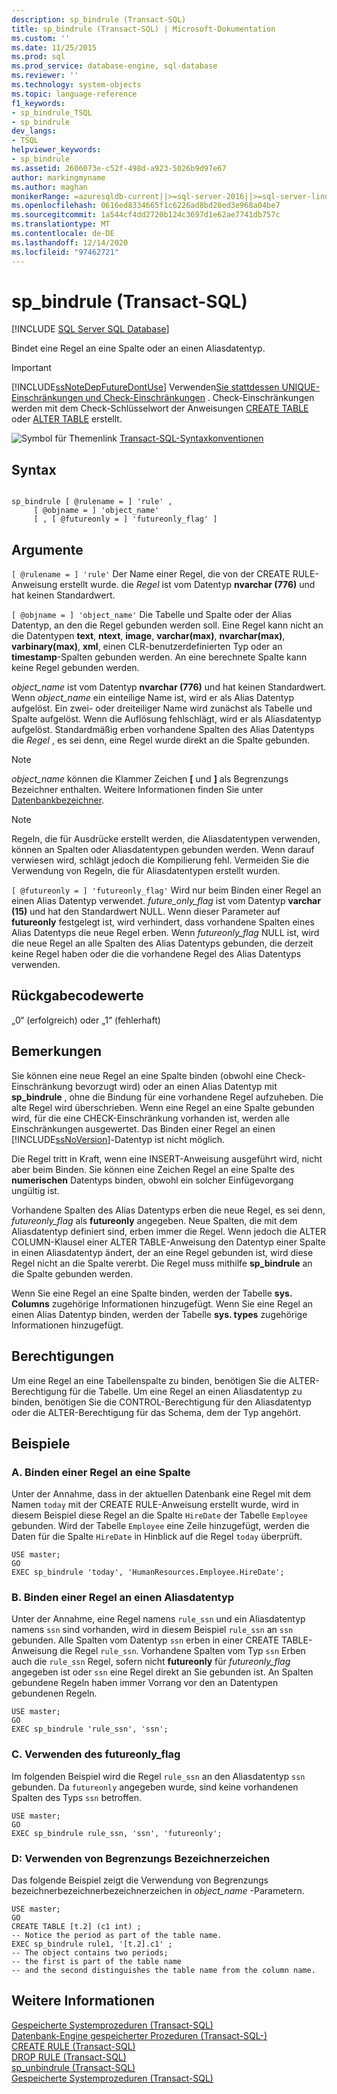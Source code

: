 ```yaml
---
description: sp_bindrule (Transact-SQL)
title: sp_bindrule (Transact-SQL) | Microsoft-Dokumentation
ms.custom: ''
ms.date: 11/25/2015
ms.prod: sql
ms.prod_service: database-engine, sql-database
ms.reviewer: ''
ms.technology: system-objects
ms.topic: language-reference
f1_keywords:
- sp_bindrule_TSQL
- sp_bindrule
dev_langs:
- TSQL
helpviewer_keywords:
- sp_bindrule
ms.assetid: 2606073e-c52f-498d-a923-5026b9d97e67
author: markingmyname
ms.author: maghan
monikerRange: =azuresqldb-current||>=sql-server-2016||>=sql-server-linux-2017||=azuresqldb-mi-current
ms.openlocfilehash: 0616ed8334665f1c6226ad8bd28ed3e968a04be7
ms.sourcegitcommit: 1a544cf4dd2720b124c3697d1e62ae7741db757c
ms.translationtype: MT
ms.contentlocale: de-DE
ms.lasthandoff: 12/14/2020
ms.locfileid: "97462721"
---
```

# <a name="sp_bindrule-transact-sql"></a>sp_bindrule (Transact-SQL)
[!INCLUDE [SQL Server SQL Database](../../includes/applies-to-version/sql-asdb.md)]

  Bindet eine Regel an eine Spalte oder an einen Aliasdatentyp.  
  
> [!IMPORTANT]  
>  [!INCLUDE[ssNoteDepFutureDontUse](../../includes/ssnotedepfuturedontuse-md.md)] Verwenden[Sie stattdessen UNIQUE-Einschränkungen und Check-Einschränkungen](../../relational-databases/tables/unique-constraints-and-check-constraints.md) . Check-Einschränkungen werden mit dem Check-Schlüsselwort der Anweisungen [CREATE TABLE](../../t-sql/statements/create-table-transact-sql.md) oder [ALTER TABLE](../../t-sql/statements/alter-table-transact-sql.md) erstellt.  
  
 ![Symbol für Themenlink](../../database-engine/configure-windows/media/topic-link.gif "Symbol für Themenlink") [Transact-SQL-Syntaxkonventionen](../../t-sql/language-elements/transact-sql-syntax-conventions-transact-sql.md)  
  
## <a name="syntax"></a>Syntax  
  
```  
  
sp_bindrule [ @rulename = ] 'rule' ,   
     [ @objname = ] 'object_name'   
     [ , [ @futureonly = ] 'futureonly_flag' ]   
```  
  
## <a name="arguments"></a>Argumente  
`[ @rulename = ] 'rule'` Der Name einer Regel, die von der CREATE RULE-Anweisung erstellt wurde. die *Regel* ist vom Datentyp **nvarchar (776)** und hat keinen Standardwert.  
  
`[ @objname = ] 'object_name'` Die Tabelle und Spalte oder der Alias Datentyp, an den die Regel gebunden werden soll. Eine Regel kann nicht an die Datentypen **text**, **ntext**, **image**, **varchar(max)**, **nvarchar(max)**, **varbinary(max)**, **xml**, einen CLR-benutzerdefinierten Typ oder an **timestamp**-Spalten gebunden werden. An eine berechnete Spalte kann keine Regel gebunden werden.  
  
 *object_name* ist vom Datentyp **nvarchar (776)** und hat keinen Standardwert. Wenn *object_name* ein einteilige Name ist, wird er als Alias Datentyp aufgelöst. Ein zwei- oder dreiteiliger Name wird zunächst als Tabelle und Spalte aufgelöst. Wenn die Auflösung fehlschlägt, wird er als Aliasdatentyp aufgelöst. Standardmäßig erben vorhandene Spalten des Alias Datentyps die *Regel* , es sei denn, eine Regel wurde direkt an die Spalte gebunden.  
  
> [!NOTE]  
>  *object_name* können die Klammer Zeichen **[** und **]** als Begrenzungs Bezeichner enthalten. Weitere Informationen finden Sie unter [Datenbankbezeichner](../../relational-databases/databases/database-identifiers.md).  
  
> [!NOTE]  
>  Regeln, die für Ausdrücke erstellt werden, die Aliasdatentypen verwenden, können an Spalten oder Aliasdatentypen gebunden werden. Wenn darauf verwiesen wird, schlägt jedoch die Kompilierung fehl. Vermeiden Sie die Verwendung von Regeln, die für Aliasdatentypen erstellt wurden.  
  
`[ @futureonly = ] 'futureonly_flag'` Wird nur beim Binden einer Regel an einen Alias Datentyp verwendet. *future_only_flag* ist vom Datentyp **varchar (15)** und hat den Standardwert NULL. Wenn dieser Parameter auf **futureonly** festgelegt ist, wird verhindert, dass vorhandene Spalten eines Alias Datentyps die neue Regel erben. Wenn *futureonly_flag* NULL ist, wird die neue Regel an alle Spalten des Alias Datentyps gebunden, die derzeit keine Regel haben oder die die vorhandene Regel des Alias Datentyps verwenden.  
  
## <a name="return-code-values"></a>Rückgabecodewerte  
 „0“ (erfolgreich) oder „1“ (fehlerhaft)  
  
## <a name="remarks"></a>Bemerkungen  
 Sie können eine neue Regel an eine Spalte binden (obwohl eine Check-Einschränkung bevorzugt wird) oder an einen Alias Datentyp mit **sp_bindrule** , ohne die Bindung für eine vorhandene Regel aufzuheben. Die alte Regel wird überschrieben. Wenn eine Regel an eine Spalte gebunden wird, für die eine CHECK-Einschränkung vorhanden ist, werden alle Einschränkungen ausgewertet. Das Binden einer Regel an einen [!INCLUDE[ssNoVersion](../../includes/ssnoversion-md.md)]-Datentyp ist nicht möglich.  
  
 Die Regel tritt in Kraft, wenn eine INSERT-Anweisung ausgeführt wird, nicht aber beim Binden. Sie können eine Zeichen Regel an eine Spalte des **numerischen** Datentyps binden, obwohl ein solcher Einfügevorgang ungültig ist.  
  
 Vorhandene Spalten des Alias Datentyps erben die neue Regel, es sei denn, *futureonly_flag* als **futureonly** angegeben. Neue Spalten, die mit dem Aliasdatentyp definiert sind, erben immer die Regel. Wenn jedoch die ALTER COLUMN-Klausel einer ALTER TABLE-Anweisung den Datentyp einer Spalte in einen Aliasdatentyp ändert, der an eine Regel gebunden ist, wird diese Regel nicht an die Spalte vererbt. Die Regel muss mithilfe **sp_bindrule** an die Spalte gebunden werden.  
  
 Wenn Sie eine Regel an eine Spalte binden, werden der Tabelle **sys. Columns** zugehörige Informationen hinzugefügt. Wenn Sie eine Regel an einen Alias Datentyp binden, werden der Tabelle **sys. types** zugehörige Informationen hinzugefügt.  
  
## <a name="permissions"></a>Berechtigungen  
 Um eine Regel an eine Tabellenspalte zu binden, benötigen Sie die ALTER-Berechtigung für die Tabelle. Um eine Regel an einen Aliasdatentyp zu binden, benötigen Sie die CONTROL-Berechtigung für den Aliasdatentyp oder die ALTER-Berechtigung für das Schema, dem der Typ angehört.  
  
## <a name="examples"></a>Beispiele  
  
### <a name="a-binding-a-rule-to-a-column"></a>A. Binden einer Regel an eine Spalte  
 Unter der Annahme, dass in der aktuellen Datenbank eine Regel mit dem Namen `today` mit der CREATE RULE-Anweisung erstellt wurde, wird in diesem Beispiel diese Regel an die Spalte `HireDate` der Tabelle `Employee` gebunden. Wird der Tabelle `Employee` eine Zeile hinzugefügt, werden die Daten für die Spalte `HireDate` in Hinblick auf die Regel `today` überprüft.  
  
```  
USE master;  
GO  
EXEC sp_bindrule 'today', 'HumanResources.Employee.HireDate';  
```  
  
### <a name="b-binding-a-rule-to-an-alias-data-type"></a>B. Binden einer Regel an einen Aliasdatentyp  
 Unter der Annahme, eine Regel namens `rule_ssn` und ein Aliasdatentyp namens `ssn` sind vorhanden, wird in diesem Beispiel `rule_ssn` an `ssn` gebunden. Alle Spalten vom Datentyp `ssn` erben in einer CREATE TABLE-Anweisung die Regel `rule_ssn`. Vorhandene Spalten vom Typ `ssn` Erben auch die `rule_ssn` Regel, sofern nicht **futureonly** für *futureonly_flag* angegeben ist oder `ssn` eine Regel direkt an Sie gebunden ist. An Spalten gebundene Regeln haben immer Vorrang vor den an Datentypen gebundenen Regeln.  
  
```  
USE master;  
GO  
EXEC sp_bindrule 'rule_ssn', 'ssn';  
```  
  
### <a name="c-using-the-futureonly_flag"></a>C. Verwenden des futureonly_flag  
 Im folgenden Beispiel wird die Regel `rule_ssn` an den Aliasdatentyp `ssn` gebunden. Da `futureonly` angegeben wurde, sind keine vorhandenen Spalten des Typs `ssn` betroffen.  
  
```  
USE master;  
GO  
EXEC sp_bindrule rule_ssn, 'ssn', 'futureonly';  
```  
  
### <a name="d-using-delimited-identifiers"></a>D: Verwenden von Begrenzungs Bezeichnerzeichen  
 Das folgende Beispiel zeigt die Verwendung von Begrenzungs bezeichnerbezeichnerbezeichnerzeichen in *object_name* -Parametern.  
  
```  
USE master;  
GO  
CREATE TABLE [t.2] (c1 int) ;  
-- Notice the period as part of the table name.  
EXEC sp_bindrule rule1, '[t.2].c1' ;  
-- The object contains two periods;   
-- the first is part of the table name   
-- and the second distinguishes the table name from the column name.  
```  
  
## <a name="see-also"></a>Weitere Informationen  
 [Gespeicherte Systemprozeduren &#40;Transact-SQL&#41;](../../relational-databases/system-stored-procedures/system-stored-procedures-transact-sql.md)   
 [Datenbank-Engine gespeicherter Prozeduren &#40;Transact-SQL-&#41;](../../relational-databases/system-stored-procedures/database-engine-stored-procedures-transact-sql.md)   
 [CREATE RULE &#40;Transact-SQL&#41;](../../t-sql/statements/create-rule-transact-sql.md)   
 [DROP RULE &#40;Transact-SQL&#41;](../../t-sql/statements/drop-rule-transact-sql.md)   
 [sp_unbindrule &#40;Transact-SQL&#41;](../../relational-databases/system-stored-procedures/sp-unbindrule-transact-sql.md)   
 [Gespeicherte Systemprozeduren &#40;Transact-SQL&#41;](../../relational-databases/system-stored-procedures/system-stored-procedures-transact-sql.md)  
  
  
